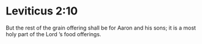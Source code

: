 # Leviticus 2:10

But the rest of the grain offering shall be for Aaron and his sons; it is a most holy part of the Lord ’s food offerings.

